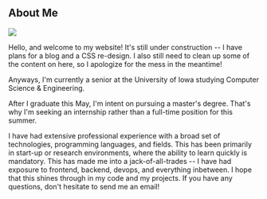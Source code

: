 ## About Me
<img class="profile-picture" src="{{ site.avatar_url }}">

Hello, and welcome to my website! It's still under construction -- I have plans for a blog and a CSS re-design. I also still need to clean up some of the content on here, so I apologize for the mess in the meantime!

Anyways, I'm currently a senior at the University of Iowa studying Computer Science & Engineering.

After I graduate this May, I'm intent on pursuing a master's degree. That's why I'm seeking an internship rather than a full-time position for this summer.

I have had extensive professional experience with a broad set of technologies, programming languages, and fields. This has been primarily in start-up or research environments, where the ability to learn quickly is mandatory. This has made me into a jack-of-all-trades -- I have had exposure to frontend, backend, devops, and everything inbetween. I hope that this shines through in my code and my projects. If you have any questions, don't hesitate to send me an email!
